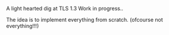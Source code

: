 A light hearted dig at TLS 1.3
Work in progress..

The idea is to implement everything from scratch. (ofcourse not everything!!!) 

